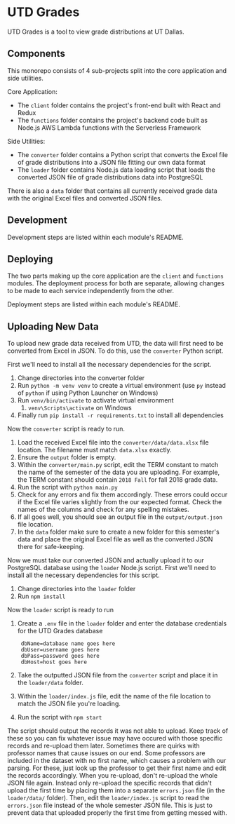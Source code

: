 # UTD Grades

UTD Grades is a tool to view grade distributions at UT Dallas. 

## Components

This monorepo consists of 4 sub-projects split into the core application and side utilities.

Core Application:
* The `client` folder contains the project's front-end built with React and Redux
* The `functions` folder contains the project's backend code built as Node.js AWS Lambda functions with the Serverless Framework

Side Utilities:
* The `converter` folder contains a Python script that converts the Excel file of grade distributions into a JSON file fitting our own data format
* The `loader` folder contains Node.js data loading script that loads the converted JSON file of grade distributions data into PostgreSQL

There is also a `data` folder that contains all currently received grade data with the original Excel files and converted JSON files.

## Development

Development steps are listed within each module's README.

## Deploying

The two parts making up the core application are the `client` and `functions` modules. The deployment process for both are separate, allowing changes to be made to each service independently from the other. 

Deployment steps are listed within each module's README.

## Uploading New Data

To upload new grade data received from UTD, the data will first need to be converted from Excel in JSON. To do this, use the `converter` Python script. 

First we'll need to install all the necessary dependencies for the script.

1. Change directories into the converter folder
2. Run `python -m venv venv` to create a virtual environment (use `py` instead of `python` if using Python Launcher on Windows)
3. Run `venv/bin/activate` to activate virtual environment
    1. `venv\Scripts\activate` on Windows
4. Finally run `pip install -r requirements.txt` to install all dependencies

Now the `converter` script is ready to run.

1. Load the received Excel file into the `converter/data/data.xlsx` file location. The filename must match `data.xlsx` exactly.
2. Ensure the `output` folder is empty.
3. Within the `converter/main.py` script, edit the TERM constant to match the name of the semester of the data you are uploading. For example, the TERM constant should contain `2018 Fall` for fall 2018 grade data.
4. Run the script with `python main.py`
5. Check for any errors and fix them accordingly. These errors could occur if the Excel file varies slightly from the our expected format. Check the names of the columns and check for any spelling mistakes.
6. If all goes well, you should see an output file in the `output/output.json` file location.
7. In the `data` folder make sure to create a new folder for this semester's data and place the original Excel file as well as the converted JSON there for safe-keeping.

Now we must take our converted JSON and actually upload it to our PostgreSQL database using the `loader` Node.js script. First we'll need to install all the necessary dependencies for this script.

1. Change directories into the `loader` folder
2. Run `npm install`

Now the `loader` script is ready to run

1. Create a `.env` file in the `loader` folder and enter the database credentials for the UTD Grades database
      
        dbName=database name goes here
        dbUser=username goes here
        dbPass=password goes here
        dbHost=host goes here

2. Take the outputted JSON file from the `converter` script and place it in the `loader/data` folder.
3. Within the `loader/index.js` file, edit the name of the file location to match the JSON file you're loading.
4. Run the script with `npm start`

The script should output the records it was not able to upload. Keep track of these so you can fix whatever issue may have occured with those specific records and re-upload them later. Sometimes there are quirks with professor names that cause issues on our end. Some professors are included in the dataset with no first name, which causes a problem with our parsing. For these, just look up the professor to get their first name and edit the records accordingly. When you re-upload, don't re-upload the whole JSON file again. Instead only re-upload the specific records that didn't upload the first time by placing them into a separate `errors.json` file (in the `loader/data/` folder). Then, edit the `loader/index.js` script to read the `errors.json` file instead of the whole semester JSON file. This is just to prevent data that uploaded properly the first time from getting messed with.

